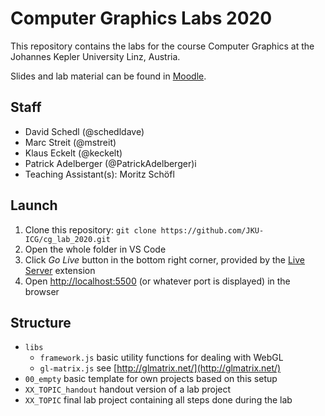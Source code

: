 # Computer Graphics Labs 2020

This repository contains the labs for the course Computer Graphics at the Johannes Kepler University Linz, Austria.

Slides and lab material can be found in [Moodle](https://moodle.jku.at/).


## Staff

* David Schedl (@schedldave)
* Marc Streit (@mstreit)
* Klaus Eckelt (@keckelt)
* Patrick Adelberger (@PatrickAdelberger)i
* Teaching Assistant(s): Moritz Schöfl

## Launch

1. Clone this repository: `git clone https://github.com/JKU-ICG/cg_lab_2020.git`
2. Open the whole folder in VS Code
3. Click _Go Live_ button in the bottom right corner, provided by the [Live Server](https://marketplace.visualstudio.com/items?itemName=ritwickdey.LiveServer) extension
4. Open [http://localhost:5500](http://localhost:5500) (or whatever port is displayed) in the browser

## Structure

* `libs`
  * `framework.js` basic utility functions for dealing with WebGL
  * `gl-matrix.js` see [http://glmatrix.net/](http://glmatrix.net/)
* `00_empty`
  basic template for own projects based on this setup
* `XX_TOPIC_handout`
  handout version of a lab project
* `XX_TOPIC`
  final lab project containing all steps done during the lab
